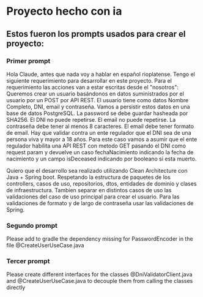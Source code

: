# Proyecto hecho con ia

## Estos fueron los prompts usados para crear el proyecto:

### Primer prompt
Hola Claude, antes que nada voy a hablar en español rioplatense. Tengo el siguiente requerimiento para desarrollar en este proyecto. Para el requerimiento las acciones van a estar escritas desde el "nosotros":
Queremos crear un usuario basándonos en datos suministrados por el usuario por un POST por API REST. El usuario tiene como datos Nombre Completo, DNI, email y contraseña. Vamos a persistir estos datos en una base de datos PostgreSQL. La password se debe guardar hasheada por SHA256. El DNI no puede repetirse. El email no puede repetirse. La contraseña debe tener al menos 8 caracteres. El email debe tener formato de email. Hay que validar contra un ente regulador que el DNI sea de una persona viva y mayor a 18 años. Para este caso vamos a asumir que el ente regulador habilita una API REST con metodo GET pasando el DNI como request param y devuelve un caso fechaNacimiento indicando la fecha de nacimiento y un campo isDeceased indicando por booleano si esta muerto.

Quiero que el desarrollo sea realizado utilizando Clean Architecture con Java + Spring boot. Respetando la estructura de paquetes de los controllers, casos de uso, repositorios, dtos, entidades de dominio y clases de infraestructura. Tambien separar en distintos casos de uso las validaciones del caso de uso principal para crear el usuario. Para las validaciones de formato y de largo de contraseña usar las validaciones de Spring.

### Segundo prompt
Please add to gradle the dependency missing for PasswordEncoder in the file @CreateUserUseCase.java 

### Tercer prompt
Please create different interfaces for the classes @DniValidatorClient.java and @CreateUserUseCase.java to decouple them from calling the classes directly